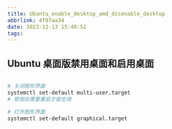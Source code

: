 ```yaml
---
title: Ubuntu_enable_desktop_amd_disenable_desktop
abbrlink: 4f07aa34
date: 2023-12-13 15:49:51
tags:
---
```


## Ubuntu 桌面版禁用桌面和启用桌面

```bash

# 关闭图形界面
systemctl set-default multi-user.target
# 禁用后需要重启才能生效

# 打开图形界面
systemctl set-default graphical.target
```